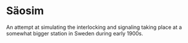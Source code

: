 # Säosim
An attempt at simulating the interlocking and signaling taking place at a somewhat bigger station in Sweden during early 1900s.

